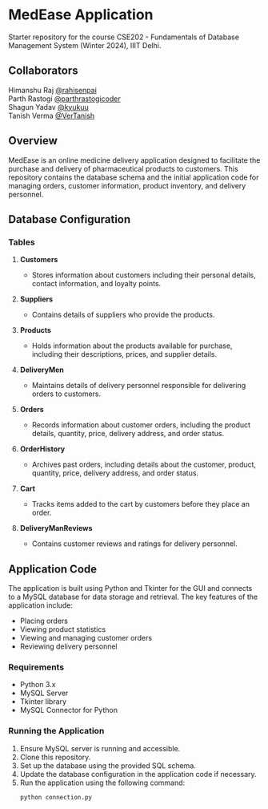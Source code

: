 # MedEase Application

Starter repository for the course CSE202 - Fundamentals of Database Management System (Winter 2024), IIIT Delhi.

## Collaborators

Himanshu Raj [@rahisenpai](https://www.github.com/rahisenpai)<br />
Parth Rastogi [@parthrastogicoder](https://www.github.com/parthrastogicoder)<br />
Shagun Yadav [@kyukuu](https://www.github.com/kyukuu)<br />
Tanish Verma [@VerTanish](https://www.github.com/VerTanish)

## Overview

MedEase is an online medicine delivery application designed to facilitate the purchase and delivery of pharmaceutical products to customers. This repository contains the database schema and the initial application code for managing orders, customer information, product inventory, and delivery personnel.

## Database Configuration

### Tables

1. **Customers**
   - Stores information about customers including their personal details, contact information, and loyalty points.

2. **Suppliers**
   - Contains details of suppliers who provide the products.

3. **Products**
   - Holds information about the products available for purchase, including their descriptions, prices, and supplier details.

4. **DeliveryMen**
   - Maintains details of delivery personnel responsible for delivering orders to customers.

5. **Orders**
   - Records information about customer orders, including the product details, quantity, price, delivery address, and order status.

6. **OrderHistory**
   - Archives past orders, including details about the customer, product, quantity, price, delivery address, and order status.

7. **Cart**
   - Tracks items added to the cart by customers before they place an order.

8. **DeliveryManReviews**
   - Contains customer reviews and ratings for delivery personnel.


## Application Code

The application is built using Python and Tkinter for the GUI and connects to a MySQL database for data storage and retrieval. The key features of the application include:

- Placing orders
- Viewing product statistics
- Viewing and managing customer orders
- Reviewing delivery personnel

### Requirements

- Python 3.x
- MySQL Server
- Tkinter library
- MySQL Connector for Python

### Running the Application

1. Ensure MySQL server is running and accessible.
2. Clone this repository.
3. Set up the database using the provided SQL schema.
4. Update the database configuration in the application code if necessary.
5. Run the application using the following command:
   ```bash
   python connection.py
   ```
